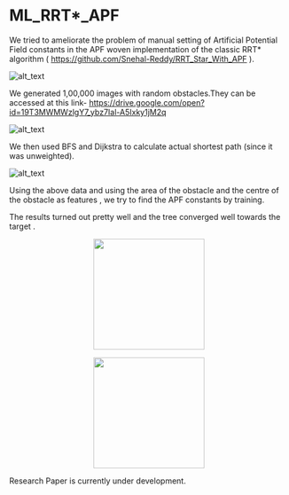 # ML_RRT*_APF

We tried to ameliorate the problem of manual setting of Artificial Potential Field constants in the APF woven implementation of the classic RRT* algorithm ( https://github.com/Snehal-Reddy/RRT_Star_With_APF ).

![alt_text](https://github.com/Snehal-Reddy/ML_RRT-_APF/blob/master/images/maxresdefault.jpg)  

We generated 1,00,000 images with random obstacles.They can be accessed at this link-
https://drive.google.com/open?id=19T3MWMWzlgY7_ybz7Ial-A5Ixky1jM2q


![alt_text](https://github.com/Snehal-Reddy/ML_RRT-_APF/blob/master/images/img0.jpg)  

We then used BFS and Dijkstra to calculate actual shortest path (since it was unweighted).


![alt_text](https://github.com/Snehal-Reddy/ML_RRT-_APF/blob/master/images/chaljabhai_screenshot_10.12.2018.png) 

Using the above data and using the area of the obstacle and the centre of the obstacle as features , we try to find the APF constants by training.

The results turned out pretty well and the tree converged well towards the target . 

<p align="center">
  <img src="https://github.com/Snehal-Reddy/ML_RRT-_APF/blob/master/images/Tree_with_ML.png" width = "200" height = "200">
</p>


<p align="center">
  <img src="https://github.com/Snehal-Reddy/ML_RRT-_APF/blob/master/images/Tree_with_ML1.png" width = "200" height = "200">
</p>

Research Paper is currently under development.




